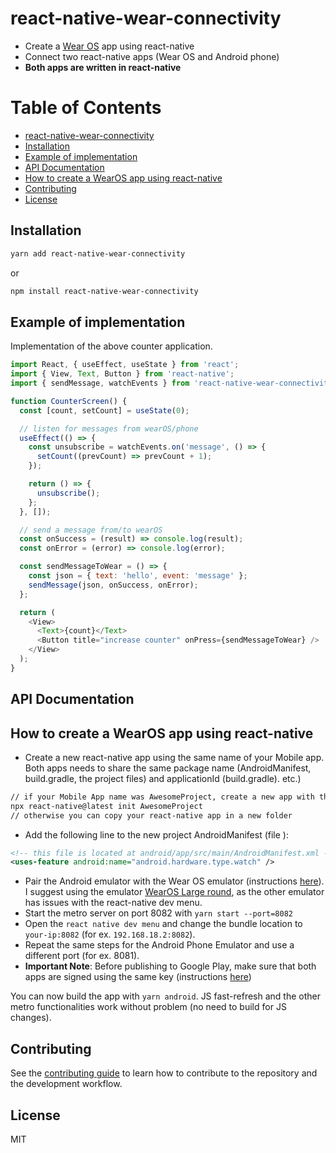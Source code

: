 # react-native-wear-connectivity

- Create a [Wear OS][1] app using react-native
- Connect two react-native apps (Wear OS and Android phone)
- **Both apps are written in react-native**

[1]: https://wearos.google.com

# Table of Contents

- [react-native-wear-connectivity](#react-native-wear-connectivity)
- [Installation](#installation)
- [Example of implementation](#example-of-implementation)
- [API Documentation](#api-documentation)
- [How to create a WearOS app using react-native](#how-to-create-a-wearos-app-using-react-native)
- [Contributing](#contributing)
- [License](#license)

## Installation

```sh
yarn add react-native-wear-connectivity
```

or

```sh
npm install react-native-wear-connectivity
```

## Example of implementation

Implementation of the above counter application.

```js
import React, { useEffect, useState } from 'react';
import { View, Text, Button } from 'react-native';
import { sendMessage, watchEvents } from 'react-native-wear-connectivity';

function CounterScreen() {
  const [count, setCount] = useState(0);

  // listen for messages from wearOS/phone
  useEffect(() => {
    const unsubscribe = watchEvents.on('message', () => {
      setCount((prevCount) => prevCount + 1);
    });

    return () => {
      unsubscribe();
    };
  }, []);

  // send a message from/to wearOS
  const onSuccess = (result) => console.log(result);
  const onError = (error) => console.log(error);

  const sendMessageToWear = () => {
    const json = { text: 'hello', event: 'message' };
    sendMessage(json, onSuccess, onError);
  };

  return (
    <View>
      <Text>{count}</Text>
      <Button title="increase counter" onPress={sendMessageToWear} />
    </View>
  );
}
```

## API Documentation

## How to create a WearOS app using react-native

- Create a new react-native app using the same name of your Mobile app. Both apps needs to share the same package name (AndroidManifest, build.gradle, the project files) and applicationId (build.gradle). etc.)

```bash
// if your Mobile App name was AwesomeProject, create a new app with the same name
npx react-native@latest init AwesomeProject
// otherwise you can copy your react-native app in a new folder
```

- Add the following line to the new project AndroidManifest (file ):

```xml
<!-- this file is located at android/app/src/main/AndroidManifest.xml -->
<uses-feature android:name="android.hardware.type.watch" />
```

- Pair the Android emulator with the Wear OS emulator (instructions [here][21]). I suggest using the emulator [WearOS Large round][22], as the other emulator has issues with the react-native dev menu.
- Start the metro server on port 8082 with `yarn start --port=8082`
- Open the `react native dev menu` and change the bundle location to `your-ip:8082` (for ex. `192.168.18.2:8082`).
- Repeat the same steps for the Android Phone Emulator and use a different port (for ex. 8081).
- **Important Note**: Before publishing to Google Play, make sure that both apps are signed using the same key (instructions [here][20])

You can now build the app with `yarn android`. JS fast-refresh and the other metro functionalities work without problem (no need to build for JS changes).

[20]: https://reactnative.dev/docs/next/signed-apk-android
[21]: https://developer.android.com/training/wearables/get-started/connect-phone
[22]: https://gist.github.com/assets/24992535/f6cb9f84-dc50-492b-963d-6d9e9396f451 'wear os large round'

## Contributing

See the [contributing guide](CONTRIBUTING.md) to learn how to contribute to the repository and the development workflow.

## License

MIT
